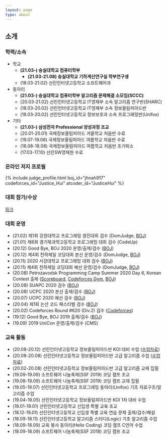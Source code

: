 ```yaml
---
layout: page
type: about
---
```


## 소개

### 학력/소속
* 학교
  * **(21.03-) 숭실대학교 컴퓨터학부**
    * **(21.03-21.08) 숭실대학교 기하계산연구실 학부연구생**
  * (18.03-21.02) 선린인터넷고등학교 소프트웨어과
* 동아리
  * **(21.03-) 숭실대학교 컴퓨터학부 알고리즘 문제해결 소모임(SCCC)**
  * (20.03-21.02) 선린인터넷고등학교 IT영재부 소속 알고리즘 연구반(SHARC)
  * (18.03-20.02) 선린인터넷고등학교 IT영재부 소속 정보올림피아드반
  * (18.03-20.02) 선린인터넷고등학교 정보보호과 소속 프로그래밍반(Unifox)
* 기타
  * **(21.03-) 삼성전자 Professional 양성과정 조교**
  * (20.01-20.01) 국제정보올림피아드 겨울학교 처음반 수료
  * (19.07-19.08) 국제정보올림피아드 여름학교 처음반 수료
  * (18.08-18.08) 국제정보올림피아드 여름학교 처음반 조기퇴소
  * (17.03-17.10) 선린SW영재원 수료

### 온라인 저지 프로필
{% include judge_profile.html boj_id="jhnah917" codeforces_id="Justice_Hui" atcoder_id="JusticeHui" %}

### 대회 참가/수상
[링크](/about/award/)

### 대회 운영
* (21.02) 제1회 강원대학교 프로그래밍 경진대회 검수 (DomJudge, [BOJ](https://www.acmicpc.net/category/detail/2431))
* (21.01) 제6회 경기북과학고등학교 프로그래밍 대회 검수 (CodeUp)
* (20.12) Good Bye, BOJ 2020 운영/출제/검수 ([BOJ](http://icpc.me/578))
* (20.12) 제4회 천하제일 코딩대회 본선 운영/검수 (DomJudge, [BOJ](http://icpc.me/581))
* (20.11) 2020 서강대학교 프로그래밍 대회 검수 ([BOJ](http://icpc.me/c/564))
* (20.11) 제4회 천하제일 코딩대회 예선 운영/검수 (DomJudge, [BOJ](http://icpc.me/581))
* (20.08) Petrozavodsk Programming Camp Summer 2020 Day 6, Korean Contest 출제 ([Scoreboard](https://official.contest.yandex.com/ptz-summer-2020/contest/19421/standings/), [Codeforces Gym](https://codeforces.com/gym/102984), [BOJ](https://www.acmicpc.net/category/detail/2388))
* (20.08) SUAPC 2020 검수 ([BOJ](http://icpc.me/c/529))
* (20.08) UCPC 2020 본선 출제/검수 ([BOJ](http://icpc.me/c/524))
* (20.07) UCPC 2020 예선 검수 ([BOJ](http://icpc.me/c/521))
* (20.04) 제1회 논산 코드 페스티벌 검수 ([BOJ](http://icpc.me/c/507))
* (20.02) Codeforces Round #620 (Div.2) 검수 ([Codeforces](https://codeforces.com/contest/1304))
* (19.12) Good Bye, BOJ 2019 출제/검수 ([BOJ](http://icpc.me/c/497))
* (19.09) 2019 UniCon 운영/출제/검수 (CMS)

### 교육 활동
* (20.08-20.12) 선린인터넷고등학교 정보올림피아드반 KOI 대비 수업 ([수업자료](https://github.com/justiceHui/Sunrin-SHARC/tree/master/2020-2nd))
* (20.08-20.08) 선린인터넷고등학교 정보올림피아드반 고급 알고리즘 수업 ([수업자료](https://github.com/justiceHui/Sunrin-SHARC/tree/master/2020-Summer))
* (20.02-20.08) 선린인터넷고등학교 정보올림피아드반 고급 알고리즘 교재 집필
* (19.09-19.09) 소프트웨어 나눔축제(SSF 2019) 코딩 캠프 조교
* (19.08-19.09) 소프트웨어 나눔축제(SSF 2019) 코딩 캠프 교재 집필
* (19.05-19.07) 선린인터넷고등학교 프로그래밍 동아리(Unifox) 기초 자료구조/알고리즘 수업
* (19.04-19.05) 선린인터넷고등학교 정보올림피아드반 KOI 1차 대비 수업
* (19.01-19.01) 선린인터넷고등학교 신입생 특별 교육 조교
* (18.12-19.01) 선린인터넷고등학교 신입생 특별 교육 연습 문제 출제/검수/해설
* (18.09-18.11) 선린인터넷고등학교 알고리즘 스터디(Logic) 기초 알고리즘 수업
* (18.09-18.09) 교육 봉사 동아리(Hello Coding) 코딩 캠프 C언어 수업
* (18.09-18.09) 소프트웨어 나눔축제(SSF 2018) 코딩 캠프 조교
